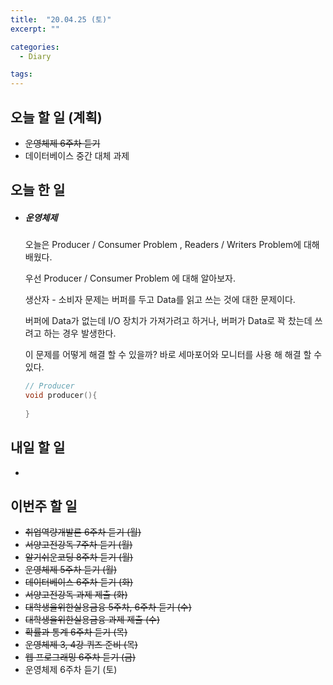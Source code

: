 ```yaml
---
title:  "20.04.25 (토)"
excerpt: ""

categories:
  - Diary

tags:
---
```


## 오늘 할 일 (계획)

- ~~운영체제 6주차 듣기~~
- 데이터베이스 중간 대체 과제


## 오늘 한 일

- ##### 운영체제

  오늘은 Producer / Consumer Problem , Readers / Writers Problem에 대해 배웠다.

  우선 Producer / Consumer Problem 에 대해 알아보자.

  생산자 - 소비자 문제는 버퍼를 두고 Data를 읽고 쓰는 것에 대한 문제이다.

  버퍼에 Data가 없는데 I/O 장치가 가져가려고 하거나, 버퍼가 Data로 꽉 찼는데 쓰려고 하는 경우 발생한다.

  이 문제를 어떻게 해결 할 수 있을까?  바로 세마포어와 모니터를 사용 해 해결 할 수 있다.

  ```c
  // Producer
  void producer(){
    
  }
  ```

  

## 내일 할 일

- 


## 이번주 할 일

- ~~취업역량개발론 6주차 듣기 (월)~~
- ~~서양고전강독 7주차 듣기 (월)~~
- ~~알기쉬운코딩 8주차 듣기 (월)~~
- ~~운영체제 5주차 듣기 (월)~~
- ~~데이터베이스 6주차 듣기 (화)~~
- ~~서양고전강독 과제 제출 (화)~~
- ~~대학생을위한실용금융 5주차, 6주차 듣기 (수)~~
- ~~대학생을위한실용금융 과제 제출 (수)~~
- ~~확률과 통계 6주차 듣기 (목)~~
- ~~운영체제 3, 4강 퀴즈 준비 (목)~~
- ~~웹 프로그래밍 6주차 듣기 (금)~~
- 운영체제 6주차 듣기 (토)